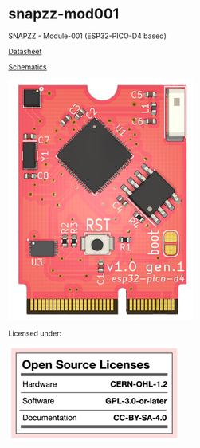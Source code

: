 # snapzz-mod001
SNAPZZ - Module-001 (ESP32-PICO-D4 based)

[Datasheet](/_asset/Datasheet.pdf)

[Schematics](/_asset/schematics.pdf)

![](/_asset/snapzz-mod001.png)

Licensed under:

![](/_asset/license.png)

